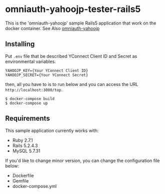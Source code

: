 # omniauth-yahoojp-tester-rails5

This is the 'omniauth-yahoojp' sample Rails5 application that work on the docker container. See Also [omniauth-yahoojp](https://github.com/mikanmarusan/omniauth-yahoojp/)

## Installing

Put `.env` file that be described YConnect Client ID and Secret as environmental variables. 

```
YAHOOJP_KEY={Your YConnect Client ID}
YAHOOJP_SECRET={Your YConnect Secret}
```

then, all you have to is to run below and you can access the URL `http://localhost:3000/top`.

```
$ docker-compose build
$ docker-compose up
```


## Requirements

This sample application currently works with:

- Ruby 2.7.1
- Rails 5.2.4.3
- MySQL 5.7.31

If you'd like to change minor version,  you can change the configuration file below:

- Dockerfile
- Gemfile
- docker-compose.yml

